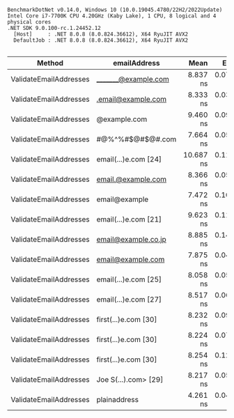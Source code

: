 ```

BenchmarkDotNet v0.14.0, Windows 10 (10.0.19045.4780/22H2/2022Update)
Intel Core i7-7700K CPU 4.20GHz (Kaby Lake), 1 CPU, 8 logical and 4 physical cores
.NET SDK 9.0.100-rc.1.24452.12
  [Host]     : .NET 8.0.8 (8.0.824.36612), X64 RyuJIT AVX2
  DefaultJob : .NET 8.0.8 (8.0.824.36612), X64 RyuJIT AVX2


```
| Method                 | emailAddress         | Mean      | Error     | StdDev    | Allocated |
|----------------------- |--------------------- |----------:|----------:|----------:|----------:|
| ValidateEmailAddresses | _______@example.com  |  8.837 ns | 0.0752 ns | 0.0666 ns |         - |
| ValidateEmailAddresses | .email@example.com   |  8.333 ns | 0.0376 ns | 0.0293 ns |         - |
| ValidateEmailAddresses | @example.com         |  9.460 ns | 0.0905 ns | 0.0847 ns |         - |
| ValidateEmailAddresses | #@%^%#$@#$@#.com     |  7.664 ns | 0.0543 ns | 0.0453 ns |         - |
| ValidateEmailAddresses | email(...)e.com [24] | 10.687 ns | 0.1115 ns | 0.1043 ns |         - |
| ValidateEmailAddresses | email.@example.com   |  8.366 ns | 0.0576 ns | 0.0481 ns |         - |
| ValidateEmailAddresses | email@example        |  7.472 ns | 0.1062 ns | 0.0941 ns |         - |
| ValidateEmailAddresses | email(...)e.com [21] |  9.623 ns | 0.1194 ns | 0.1117 ns |         - |
| ValidateEmailAddresses | email@example.co.jp  |  8.885 ns | 0.1406 ns | 0.1315 ns |         - |
| ValidateEmailAddresses | email@example.com    |  7.875 ns | 0.0407 ns | 0.0361 ns |         - |
| ValidateEmailAddresses | email(...)e.com [25] |  8.058 ns | 0.0553 ns | 0.0490 ns |         - |
| ValidateEmailAddresses | email(...)e.com [27] |  8.517 ns | 0.0669 ns | 0.0558 ns |         - |
| ValidateEmailAddresses | first(...)e.com [30] |  8.232 ns | 0.0911 ns | 0.0852 ns |         - |
| ValidateEmailAddresses | first(...)e.com [30] |  8.224 ns | 0.0713 ns | 0.0667 ns |         - |
| ValidateEmailAddresses | first(...)e.com [30] |  8.254 ns | 0.1275 ns | 0.1192 ns |         - |
| ValidateEmailAddresses | Joe S(...).com&gt; [29] |  8.217 ns | 0.0525 ns | 0.0438 ns |         - |
| ValidateEmailAddresses | plainaddress         |  4.261 ns | 0.0432 ns | 0.0405 ns |         - |
